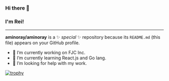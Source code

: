 ### Hi there 👋

### I'm Rei!

******


**aminoray/aminoray** is a ✨ _special_ ✨ repository because its `README.md` (this file) appears on your GitHub profile.

- 🔭 I’m currently working on FJC Inc.
- 🌱 I’m currently learning React.js and Go lang.
- 🤔 I’m looking for help with my work.


[![trophy](https://github-profile-trophy.vercel.app/?username=aminoray&rank=SSS,SS,S,AAA,AA,A,B,C,SECRET)](https://github.com/ryo-ma/github-profile-trophy)
